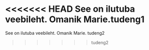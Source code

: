 <<<<<<< HEAD
See on ilutuba veebileht. Omanik Marie.tudeng1
=======
See on ilutuba veebileht. Omanik Marie. tudeng2
>>>>>>> tudeng2
